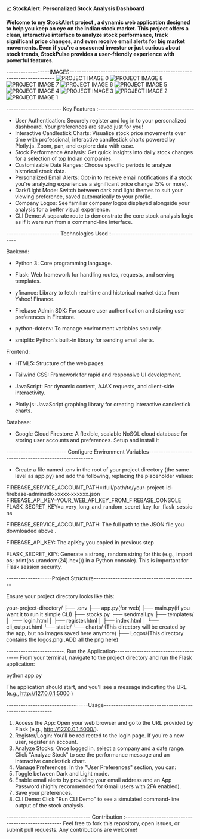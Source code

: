 **📈 StockAlert:  Personalized Stock Analysis Dashboard**

**Welcome to  my StockAlert project , a dynamic web application designed to help you keep an eye on the Indian stock market. This project offers a clean, interactive interface to analyze stock performance, track significant price changes, and even receive email alerts for big market movements.
Even if  you're a seasoned investor or just curious about stock trends, StockPulse provides a user-friendly experience with powerful features.**

------------------IMAGES-----------------------------------------------------------------------
![PROJECT IMAGE 0](https://github.com/user-attachments/assets/6b88e259-e0bc-4bae-8df7-1c9b2c9cff47)
![PROJECT IMAGE 8](https://github.com/user-attachments/assets/9c23bcd2-c4fb-4883-853c-e8309513d1bb)
![PROJECT IMAGE 7](https://github.com/user-attachments/assets/11da492e-5cdb-4e57-a42d-773b750d6b06)
![PROJECT IMAGE 6](https://github.com/user-attachments/assets/5b169919-fb92-4d0d-9a40-09a319959977)
![PROJECT IMAGE 5](https://github.com/user-attachments/assets/bbc6b48f-1f08-4dea-be16-ca83aa00754c)
![PROJECT IMAGE 4](https://github.com/user-attachments/assets/4a42491c-5ecc-457a-ad5a-8f68432037bb)
![PROJECT IMAGE 3](https://github.com/user-attachments/assets/f4cb9ff5-6f1e-4f33-8786-f25c6634b2a7)
![PROJECT IMAGE 2](https://github.com/user-attachments/assets/c40446b9-f91d-4f85-ad37-290223235feb)
![PROJECT IMAGE 1](https://github.com/user-attachments/assets/2c1ed68c-418e-4a56-8f13-38b2b085063c)



----------------------- Key Features :----------------------------------------
* User Authentication: Securely register and log in to your personalized dashboard. Your preferences are saved just for you!
* Interactive Candlestick Charts: Visualize stock price movements over time with professional, interactive candlestick charts powered by Plotly.js. Zoom, pan, and explore data with ease.
* Stock Performance Analysis: Get quick insights into daily stock changes for a selection of top Indian companies.
* Customizable Date Ranges: Choose specific periods to analyze historical stock data.
* Personalized Email Alerts: Opt-in to receive email notifications if a stock you're analyzing experiences a significant price change (5% or more).
* Dark/Light Mode: Switch between dark and light themes to suit your viewing preference, saved automatically to your profile.
* Company Logos: See familiar company logos displayed alongside your analysis for a better visual experience.
* CLI Demo: A separate route to demonstrate the core stock analysis logic as if it were run from a command-line interface.

---------------------- Technologies Used :--------------------------------------

Backend:

* Python 3: Core programming language.

* Flask:  Web framework for handling routes, requests, and serving templates.

* yfinance: Library to fetch real-time and historical market data from Yahoo! Finance.

* Firebase Admin SDK: For secure user authentication and storing user preferences in Firestore.

* python-dotenv: To manage environment variables securely.

* smtplib: Python's built-in library for sending email alerts.

Frontend:

* HTML5: Structure of the web pages.

* Tailwind CSS: Framework for rapid and responsive UI development.

* JavaScript: For dynamic content, AJAX requests, and client-side interactivity.

* Plotly.js:  JavaScript graphing library for creating interactive candlestick charts.

Database:

* Google Cloud Firestore: A flexible, scalable NoSQL cloud database for storing user accounts and preferences.
Setup and install it 

------------------------- Configure Environment Variables------------------------------------------------------


* Create a file named .env in the root of your project directory (the same level as app.py) and add the following, replacing the placeholder values:

FIREBASE_SERVICE_ACCOUNT_PATH=/full/path/to/your-project-id-firebase-adminsdk-xxxxx-xxxxxx.json
FIREBASE_API_KEY=YOUR_WEB_API_KEY_FROM_FIREBASE_CONSOLE
FLASK_SECRET_KEY=a_very_long_and_random_secret_key_for_flask_sessions

FIREBASE_SERVICE_ACCOUNT_PATH: The full path to the JSON file you downloaded above .

FIREBASE_API_KEY: The apiKey you copied in previous step

FLASK_SECRET_KEY: Generate a strong, random string for this (e.g., import os; print(os.urandom(24).hex()) in a Python console). This is important  for Flask session security.

-------------------Project Structure-------------------------------------------


Ensure your project directory looks like this:

your-project-directory/
├── .env
├── app.py(for web)
├── main.py(if you want it to run it simple CLI)
├── stocks.py
├── sendmail.py
├── templates/
│   ├── login.html
│   ├── register.html
│   ├── index.html
│   └── cli_output.html
└── static/
    └── charts/ (This directory will be created by the app, but no images saved here anymore)
    ├── Logos/(This directory contains the logos.png .ADD all the png here)
   
  
  

------------------------. Run the Application--------------------------------------
From your terminal, navigate to the project directory and run the Flask application:

python app.py

The application should start, and you'll see a message indicating the URL (e.g., http://127.0.0.1:5000  )

 ----------------------------------Usage--------------------------------------------------------

1. Access the App: Open your web browser and go to the URL provided by Flask (e.g., http://127.0.0.1:5000/).
2. Register/Login: You'll be redirected to the login page. If you're a new user, register an account.
3. Analyze Stocks: Once logged in, select a company and a date range. Click "Analyze Stock" to see the performance message and an interactive candlestick chart.
4. Manage Preferences: In the "User Preferences" section, you can:
5. Toggle between Dark and Light mode.
6. Enable email alerts by providing your email address and an App Password (highly recommended for Gmail users with 2FA enabled).
7. Save your preferences.
8. CLI Demo: Click "Run CLI Demo" to see a simulated command-line output of the stock analysis.



----------------------------------- Contribution :---------------------------------------------------
Feel free to fork this repository, open issues, or submit pull requests. Any contributions are welcome!

